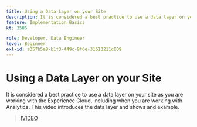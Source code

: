```yaml
---
title: Using a Data Layer on your Site
description: It is considered a best practice to use a data layer on your site as you are working with the Experience Cloud, including when you are working with Adobe Analytics. This video introduces the data layer and shows and example.
feature: Implementation Basics
kt: 3585

role: Developer, Data Engineer
level: Beginner
exl-id: a357b5a9-b1f3-449c-9f6e-31613211c009
---
```

# Using a Data Layer on your Site

It is considered a best practice to use a data layer on your site as you are working with the Experience Cloud, including when you are working with Analytics. This video introduces the data layer and shows and example.

>[!VIDEO](https://video.tv.adobe.com/v/28775/?quality=12&learn=on)

